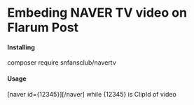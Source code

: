# Embeding NAVER TV video on Flarum Post

#### Installing
composer require snfansclub/navertv
#### Usage
[naver id={12345}][/naver] while {12345} is ClipId of video
